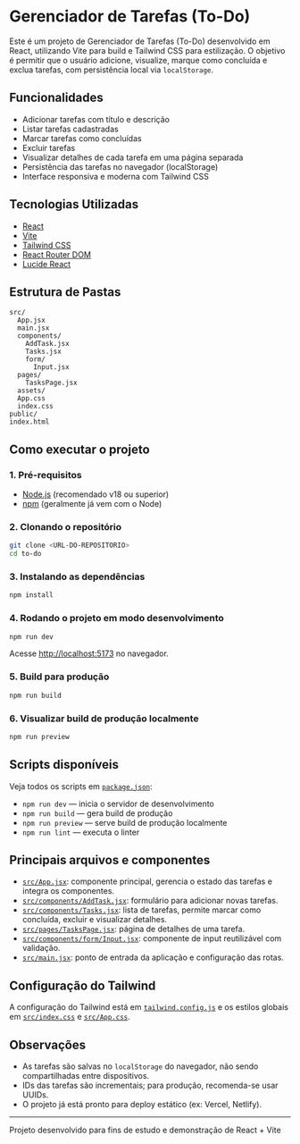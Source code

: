 # Gerenciador de Tarefas (To-Do)

Este é um projeto de Gerenciador de Tarefas (To-Do) desenvolvido em React, utilizando Vite para build e Tailwind CSS para estilização. O objetivo é permitir que o usuário adicione, visualize, marque como concluída e exclua tarefas, com persistência local via `localStorage`.

## Funcionalidades

- Adicionar tarefas com título e descrição
- Listar tarefas cadastradas
- Marcar tarefas como concluídas
- Excluir tarefas
- Visualizar detalhes de cada tarefa em uma página separada
- Persistência das tarefas no navegador (localStorage)
- Interface responsiva e moderna com Tailwind CSS

## Tecnologias Utilizadas

- [React](https://react.dev/)
- [Vite](https://vitejs.dev/)
- [Tailwind CSS](https://tailwindcss.com/)
- [React Router DOM](https://reactrouter.com/)
- [Lucide React](https://lucide.dev/icons/)

## Estrutura de Pastas

```
src/
  App.jsx
  main.jsx
  components/
    AddTask.jsx
    Tasks.jsx
    form/
      Input.jsx
  pages/
    TasksPage.jsx
  assets/
  App.css
  index.css
public/
index.html
```

## Como executar o projeto

### 1. Pré-requisitos

- [Node.js](https://nodejs.org/) (recomendado v18 ou superior)
- [npm](https://www.npmjs.com/) (geralmente já vem com o Node)

### 2. Clonando o repositório

```sh
git clone <URL-DO-REPOSITORIO>
cd to-do
```

### 3. Instalando as dependências

```sh
npm install
```

### 4. Rodando o projeto em modo desenvolvimento

```sh
npm run dev
```

Acesse [http://localhost:5173](http://localhost:5173) no navegador.

### 5. Build para produção

```sh
npm run build
```

### 6. Visualizar build de produção localmente

```sh
npm run preview
```

## Scripts disponíveis

Veja todos os scripts em [`package.json`](package.json):

- `npm run dev` — inicia o servidor de desenvolvimento
- `npm run build` — gera build de produção
- `npm run preview` — serve build de produção localmente
- `npm run lint` — executa o linter

## Principais arquivos e componentes

- [`src/App.jsx`](src/App.jsx): componente principal, gerencia o estado das tarefas e integra os componentes.
- [`src/components/AddTask.jsx`](src/components/AddTask.jsx): formulário para adicionar novas tarefas.
- [`src/components/Tasks.jsx`](src/components/Tasks.jsx): lista de tarefas, permite marcar como concluída, excluir e visualizar detalhes.
- [`src/pages/TasksPage.jsx`](src/pages/TasksPage.jsx): página de detalhes de uma tarefa.
- [`src/components/form/Input.jsx`](src/components/form/Input.jsx): componente de input reutilizável com validação.
- [`src/main.jsx`](src/main.jsx): ponto de entrada da aplicação e configuração das rotas.

## Configuração do Tailwind

A configuração do Tailwind está em [`tailwind.config.js`](tailwind.config.js) e os estilos globais em [`src/index.css`](src/index.css) e [`src/App.css`](src/App.css).

## Observações

- As tarefas são salvas no `localStorage` do navegador, não sendo compartilhadas entre dispositivos.
- IDs das tarefas são incrementais; para produção, recomenda-se usar UUIDs.
- O projeto já está pronto para deploy estático (ex: Vercel, Netlify).

---

Projeto desenvolvido para fins de estudo e demonstração de React + Vite